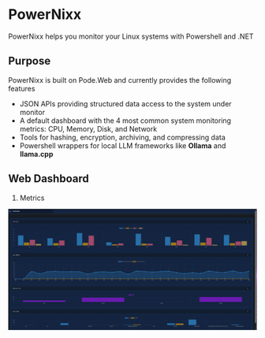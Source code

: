# PowerNixx

PowerNixx helps you monitor your Linux systems with Powershell and .NET 

## Purpose

PowerNixx is built on Pode.Web and currently provides the following features
- JSON APIs providing structured data access to the system under monitor
- A default dashboard with the 4 most common system monitoring metrics: CPU, Memory, Disk, and Network
- Tools for hashing, encryption, archiving, and compressing data
- Powershell wrappers for local LLM frameworks like **Ollama** and **llama.cpp**

## Web Dashboard
1. Metrics

![PowerNixx Dashboard](./Documentation/Images/PowerNixxDashboard.png "PowerNixx Dashboard")



